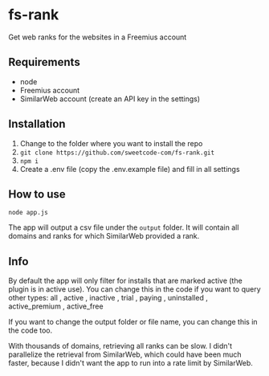 # fs-rank

Get web ranks for the websites in a Freemius account


## Requirements

- node 
- Freemius account
- SimilarWeb account (create an API key in the settings)

## Installation 

1. Change to the folder where you want to install the repo
2. `git clone https://github.com/sweetcode-com/fs-rank.git`
3. `npm i`
4. Create a .env file (copy the .env.example file) and fill in all settings

## How to use

`node app.js`

The app will output a csv file under the `output` folder. It will contain all domains and ranks for which SimilarWeb provided a rank.

## Info

By default the app will only filter for installs that are marked active (the plugin is in active use). You can change this in the code if you want to query other types: all , active , inactive , trial , paying , uninstalled , active_premium , active_free

If you want to change the output folder or file name, you can change this in the code too. 

With thousands of domains, retrieving all ranks can be slow. I didn't parallelize the retrieval from SimilarWeb, which could have been much faster, because I didn't want the app to run into a rate limit by SimilarWeb.

